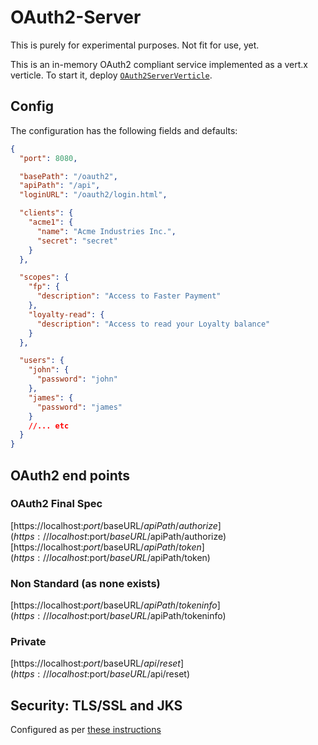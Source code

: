 # OAuth2-Server

This is purely for experimental purposes. Not fit for use, yet.

This is an in-memory OAuth2 compliant service implemented as a vert.x verticle.
To start it, deploy [`OAuth2ServerVerticle`](src/main/java/io/dazraf/oauth2/OAuth2ServerVerticle).

## Config
The configuration has the following fields and defaults:

```json
{
  "port": 8080,

  "basePath": "/oauth2",
  "apiPath": "/api",
  "loginURL": "/oauth2/login.html",

  "clients": {
    "acme1": {
      "name": "Acme Industries Inc.",
      "secret": "secret"
    }
  },

  "scopes": {
    "fp": {
      "description": "Access to Faster Payment"
    },
    "loyalty-read": {
      "description": "Access to read your Loyalty balance"
    }
  },

  "users": {
    "john": {
      "password": "john"
    },
    "james": {
      "password": "james"
    }
    //... etc
  }
}
```

## OAuth2 end points

### OAuth2 Final Spec

[https://localhost:$port/$baseURL/$apiPath/authorize](https://localhost:$port/$baseURL/$apiPath/authorize)
[https://localhost:$port/$baseURL/$apiPath/token](https://localhost:$port/$baseURL/$apiPath/token)

### Non Standard (as none exists)

[https://localhost:$port/$baseURL/$apiPath/tokeninfo](https://localhost:$port/$baseURL/$apiPath/tokeninfo)

### Private

[https://localhost:$port/$baseURL/$api/reset](https://localhost:$port/$baseURL/$api/reset)

## Security: TLS/SSL and JKS

Configured as per [these instructions](https://www.sslshopper.com/article-how-to-create-a-self-signed-certificate-using-java-keytool.html)
